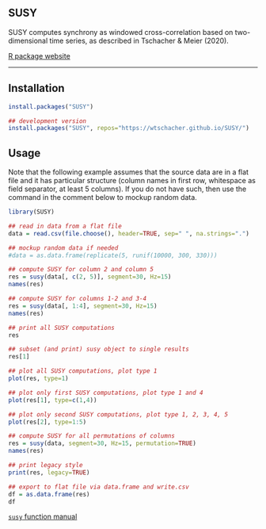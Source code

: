SUSY
----

SUSY computes synchrony as windowed cross-correlation based on two-dimensional time series, as described in Tschacher & Meier (2020).

[R package website](https://wtschacher.github.io/SUSY/)

----

Installation
----

```r
install.packages("SUSY")

## development version
install.packages("SUSY", repos="https://wtschacher.github.io/SUSY/")
```

Usage
----

Note that the following example assumes that the source data are in a flat file and it has particular structure (column names in first row, whitespace as field separator, at least 5 columns). If you do not have such, then use the command in the comment below to mockup random data.

```r
library(SUSY)

## read in data from a flat file
data = read.csv(file.choose(), header=TRUE, sep=" ", na.strings=".")

## mockup random data if needed
#data = as.data.frame(replicate(5, runif(10000, 300, 330)))

## compute SUSY for column 2 and column 5
res = susy(data[, c(2, 5)], segment=30, Hz=15)
names(res)

## compute SUSY for columns 1-2 and 3-4
res = susy(data[, 1:4], segment=30, Hz=15)
names(res)

## print all SUSY computations
res

## subset (and print) susy object to single results
res[1]

## plot all SUSY computations, plot type 1
plot(res, type=1)

## plot only first SUSY computations, plot type 1 and 4
plot(res[1], type=c(1,4))

## plot only second SUSY computations, plot type 1, 2, 3, 4, 5
plot(res[2], type=1:5)

## compute SUSY for all permutations of columns
res = susy(data, segment=30, Hz=15, permutation=TRUE)
names(res)

## print legacy style
print(res, legacy=TRUE)

## export to flat file via data.frame and write.csv
df = as.data.frame(res)
df
```

[`susy` function manual](https://wtschacher.github.io/SUSY/reference/susy.html)

